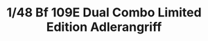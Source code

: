 ---
layout: product
title: "1/48 Bf 109E Dual Combo Limited Edition Adlerangriff"
price: "7000" 
desc: "Maketa"
img_path: "/assets/img/11144.webp"
brand: "EDUARD"
available: true
special_offer: false
new: true
soon: false
cat: "010000"
subcat: "010400"
subsubcat: "00"
sifra: "11144"
popular: false
---